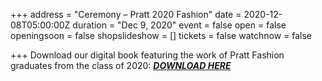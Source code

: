 +++
address = "Ceremony – Pratt 2020 Fashion"
date = 2020-12-08T05:00:00Z
duration = "Dec 9, 2020"
event = false
open = false
openingsoon = false
shopslideshow = []
tickets = false
watchnow = false

+++
Download our digital book featuring the work of Pratt Fashion graduates from the class of 2020: [**_DOWNLOAD HERE_**](cafeforgot.com/uploads/ceremony.pdf "ceremony")